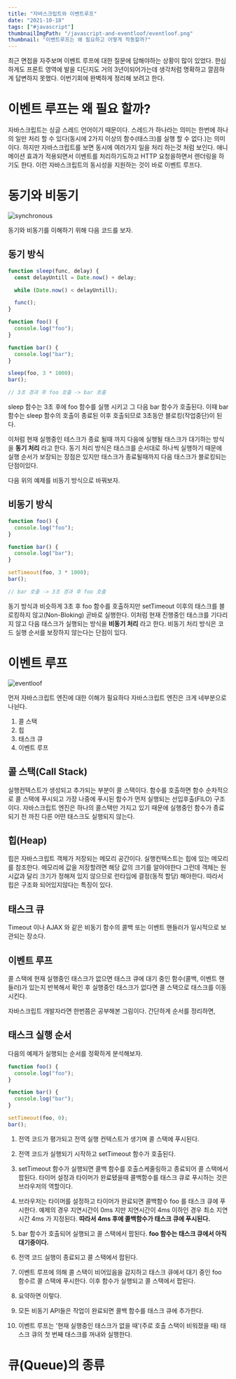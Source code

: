 ```yaml
---
title: "자바스크립트와 이벤트루프"
date: "2021-10-18"
tags: ["#javascript"]
thumbnailImgPath: "/javascript-and-eventloof/eventloof.png"
thumbnail: "이벤트루프는 왜 필요하고 어떻게 작동할까?"
---
```


최근 면접을 자주보며 이벤트 루프에 대한 질문에 답해야하는 상황이 많이 있었다. 한심하게도 프론트 영역에 발을 디딘지도 거의 3년이되어가는데 생각처럼 명확하고 깔끔하게 답변하지 못했다. 이번기회에 완벽하게 정리해 보려고 한다.

# 이벤트 루프는 왜 필요 할까?

자바스크립트는 싱글 스레드 언어이기 때문이다. 스레드가 하나라는 의미는 한번에 하나의 일만 처리 할 수 있다(동시에 2가지 이상의 함수(태스크)를 실행 할 수 없다.)는 의미이다. 하지만 자바스크립트를 보면 동시에 여러가지 일을 처리 하는것 처럼 보인다. 애니메이션 효과가 적용되면서 이벤트를 처리하기도하고 HTTP 요청을하면서 렌더링을 하기도 한다. 이런 자바스크립트의 동시성을 지원하는 것이 바로 이벤트 루프다.

# 동기와 비동기

![synchronous](https://blog.kakaocdn.net/dn/bztSy0/btqCz451jcO/1UjnGAajLPDoBmh3VqNRjK/img.jpg)

동기와 비동기를 이해하기 위해 다음 코드를 보자.

## 동기 방식

```javascript
function sleep(func, delay) {
  const delayUntill = Date.now() + delay;

  while (Date.now() < delayUntill);

  func();
}

function foo() {
  console.log("foo");
}

function bar() {
  console.log("bar");
}

sleep(foo, 3 * 1000);
bar();

// 3초 경과 후 foo 호출 -> bar 호출
```

sleep 함수는 3초 후에 foo 함수를 실행 시키고 그 다음 bar 함수가 호출된다. 이때 bar 함수는 sleep 함수의 호출이 종료된 이후 호출되므로 3초동안 블로킹(작업중단)이 된다.

이처럼 현재 실행중인 테스크가 종료 될때 까지 다음에 실행될 태스크가 대기하는 방식을 **동기 처리** 라고 한다. 동기 처리 방식은 태스크를 순서대로 하나씩 실행하기 때문에 실행 순서가 보장되는 장점은 있지만 태스크가 종료될때까지 다음 태스크가 블로킹되는 단점이있다.

다음 위의 예제를 비동기 방식으로 바꿔보자.

## 비동기 방식

```javascript
function foo() {
  console.log("foo");
}

function bar() {
  console.log("bar");
}

setTimeout(foo, 3 * 1000);
bar();

// bar 호출 -> 3초 경과 후 foo 호출
```

동기 방식과 비슷하게 3초 후 foo 함수를 호출하지만 setTimeout 이후의 태스크를 블로킹하지 않고(Non-Bloking) 곧바로 실행한다. 이처럼 현재 진행중인 태스크를 기다리지 않고 다음 태스크가 실행되는 방식을 **비동기 처리** 라고 한다. 비동기 처리 방식은 코드 실행 순서를 보장하지 않는다는 단점이 있다.

# 이벤트 루프

![eventloof](https://miro.medium.com/max/2048/1*4lHHyfEhVB0LnQ3HlhSs8g.png)

먼저 자바스크립트 엔진에 대한 이해가 필요하다 자바스크립트 엔진은 크게 네부분으로 나뉜다.

1. 콜 스택
2. 힙
3. 태스크 큐
4. 이벤트 루프

## 콜 스택(Call Stack)

실행컨텍스트가 생성되고 추가되는 부분이 콜 스택이다. 함수를 호출하면 함수 순차적으로 콜 스택에 푸시되고 가장 나중에 푸시된 함수가 먼저 실행되는 선입후출(FILO) 구조이다. 자바스크립트 엔진은 하나의 콜스택만 가지고 있기 때문에 실행중인 함수가 종료되기 전 까진 다른 어떤 태스크도 실행되지 않는다.

## 힙(Heap)

힙은 자바스크립트 객체가 저장되는 메모리 공간이다. 실행컨텍스트는 힙에 있는 메모리를 참조한다.
메모리에 값을 저장할려면 해당 값의 크기를 알아야한다 그런데 객체는 원시값과 달리 크기가 정해져 있지 않으므로 런타임에 결정(동적 할당) 해야한다. 따라서 힙은 구조화 되어있지않다는 특징이 있다.

## 태스크 큐

Timeout 이나 AJAX 와 같은 비동기 함수의 콜백 또는 이벤트 핸들러가 일시적으로 보관되는 장소다.

## 이벤트 루프

콜 스택에 현재 실행중인 태스크가 없으면 태스크 큐에 대기 중인 함수(콜백, 이벤트 핸들러)가 있는지 반복해서 확인 후 실행중인 태스크가 없다면 콜 스택으로 태스크를 이동시킨다.

자바스크립트 개발자라면 한번쯤은 공부해본 그림이다. 간단하게 순서를 정리하면,

## 태스크 실행 순서

다음의 예제가 실행되는 순서를 정확하게 분석해보자.

```javascript
function foo() {
  console.log("foo");
}

function bar() {
  console.log("bar");
}

setTimeout(foo, 0);
bar();
```

1. 전역 코드가 평가되고 전역 실행 컨텍스트가 생기며 콜 스택에 푸시된다.
2. 전역 코드가 실행되기 시작하고 setTimeout 함수가 호출된다.
3. setTimeout 함수가 실행되면 콜백 함수를 호출스케줄링하고 종료되어 콜 스택에서 팝된다. 타이머 설정과 타이머가 완료됐을때 콜백함수를 태스크 큐로 푸시하는 것은 브라우저의 역할이다.
4. 브라우저는 타이머를 설정하고 타이머가 완료되면 콜백함수 foo 를 태스크 큐에 푸시한다. 예제의 경우 지연시간이 0ms 지만 지연시간이 4ms 이하인 경우 최소 지연시간 4ms 가 지정된다. **따라서 4ms 후에 콜백함수가 태스크 큐에 푸시된다.**
5. bar 함수가 호출되어 실행되고 콜 스택에서 팝된다. **foo 함수는 태스크 큐에서 아직 대기중이다.**
6. 전역 코드 실행이 종료되고 콜 스택에서 팝된다.
7. 이벤트 루프에 의해 콜 스택이 비어있음을 감지하고 태스크 큐에서 대기 중인 foo 함수르 콜 스택에 푸시한다. 이후 함수가 실행되고 콜 스택에서 팝된다.
8. 요약하면 이렇다.

9. 모든 비동기 API들은 작업이 완료되면 콜백 함수를 태스크 큐에 추가한다.
10. 이벤트 루프는 '현재 실행중인 태스크가 없을 때'(주로 호출 스택이 비워졌을 때) 태스크 큐의 첫 번째 태스크를 꺼내와 실행한다.

# 큐(Queue)의 종류
